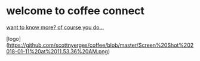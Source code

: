 # welcome to coffee connect #
[want to know more? of course you do...](https://spark.adobe.com/video/E3bDuNy0Pdthc)

[logo] (https://github.com/scottnyerges/coffee/blob/master/Screen%20Shot%202018-01-11%20at%2011.53.36%20AM.png)
